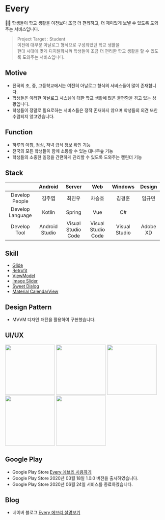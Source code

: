 # Every
👨‍🎓 학생들이 학교 생활을 이전보다 조금 더 편리하고, 더 재미있게 보낼 수 있도록 도와주는 서비스입니다.

> Project Target : Student<br/>
> 이전에 대부분 아날로그 형식으로 구성되었던 학교 생활을<br/>
> 현대 시대에 맞게 디지털화시켜 학생들이 조금 더 편리한 학교 생활을 할 수 있도록 도와주는 서비스입니다.

## Motive
- 전국의 초, 중, 고등학교에서는 여전히 아날로그 형식의 서비스들이 많이 존재합니다.
- 학생들은 이러한 아날로그 시스템에 대한 학교 생활에 많은 불편함을 겪고 있는 상황입니다.
- 학생들이 정말로 필요로하는 서비스들은 정작 존재하지 않으며 학생들의 의견 또한 수렴되지 않고있습니다.

## Function
- 하루의 아침, 점심, 저녁 급식 정보 확인 기능
- 전국의 모든 학생들이 함께 소통할 수 있는 대나무숲 기능
- 학생들의 소중한 일정을 간편하게 관리할 수 있도록 도와주는 캘린더 기능

## Stack
|                      | Android     | Server        | Web | Windows  | Design|
|:--------------------:|:---------------:|:------------------:|:-----:|:----:|:---:|
| Develop People | 김주엽 | 최진우       | 차승호 | 김경훈| 임규민|
| Develop Language | Kotlin| Spring| Vue| C#||
| Develop Tool     | Android Studio  | Visual Studio Code | Visual Studio Code| Visual Studio|  Adobe XD|

## Skill
- <a href="https://github.com/bumptech/glide">Glide</a>
- <a href="https://github.com/square/retrofit">Retrofit</a>
- <a href="https://developer.android.com/jetpack/androidx/releases/lifecycle?hl=ko">ViewModel</a>
- <a href="https://github.com/smarteist/Android-Image-Slider">Image Slider</a>
- <a href="https://github.com/pedant/sweet-alert-dialog">Sweet Dialog</a>
- <a href="https://github.com/prolificinteractive/material-calendarview">Material CalendarView</a>

## Design Pattern
- MVVM 디자인 패턴을 활용하여 구현했습니다.

## UI/UX
<div>
<img width="162" src="https://user-images.githubusercontent.com/49600974/84257927-128aac00-ab51-11ea-89a7-842fbfaa5c01.jpeg"></img>
<img width="162" src="https://user-images.githubusercontent.com/49600974/84257936-161e3300-ab51-11ea-95de-d77c728a2dac.jpeg"></img>
<img width="162" src="https://user-images.githubusercontent.com/49600974/84257940-16b6c980-ab51-11ea-8c79-1c5d01bc3c96.jpeg"></img>
<img width="162" src="https://user-images.githubusercontent.com/49600974/84257941-174f6000-ab51-11ea-8e66-3dfe424994c8.jpeg"></img>
<img width="162" src="https://user-images.githubusercontent.com/49600974/84257944-17e7f680-ab51-11ea-89ae-74a8a2e144de.jpeg"></img>
</div>


## Google Play
- Google Play Store <a href ="https://play.google.com/store/apps/details?id=com.project.every" target ="_blank" title ="Every 에브리 사용하기">Every 에브리 사용하기</a>
- Google Play Store 2020년 03월 18일 1.0.0 버전을 출시하였습니다.
- Google Play Store 2020년 06월 24일 서비스를 종료하였습니다. 

## Blog
- 네이버 블로그 <a href ="https://kjy13299.blog.me/221866732618" target ="_blank" title ="Every 에브리 설명보기">Every 에브리 설명보기</a>

